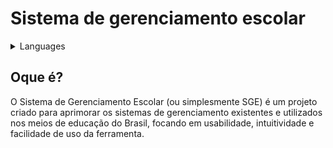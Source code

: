 # Sistema de gerenciamento escolar

<details>

<summary>Languages</summary>

| [English](https://teste.com) | [Espanõl](https://teste.com) |
| ---------------------------- | ---------------------------- |

</details>

## Oque é?

O Sistema de Gerenciamento Escolar (ou simplesmente SGE) é um projeto criado para aprimorar os sistemas de gerenciamento existentes e utilizados nos meios de educação do Brasil, focando em usabilidade, intuitividade e facilidade de uso da ferramenta.

